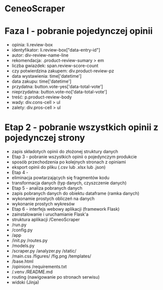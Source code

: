 # CeneoScraper
# Faza I - pobranie pojedynczej opinii
- opinia: li.review-box
- identyfikator: li.review-box["data-entry-id"]
- autor: div-review-name-line
- rekomendacja: .product-review-sumary > em
- liczba gwiazdek: span.review-score-count
- czy potwierdzina zakupem: div.product-review-pz
- data wystawienia: time['datetime']
- data zakupu: time['datetime']
- przydatna: button.vote-yes['data-total-vote']
- nieprzydatna: button.vote-no['data-total-vote']
- treść: p.product-review-body
- wady: div.cons-cell > ul
- zalety: div.pros-cell > ul
# Etap 2 - pobranie wszystkich opinii z pojedynczej strony
- zapis składotych opinii do złożonej struktury danych
- Etap 3 - pobranie wszystkich opinii o pojedynczym produkcie
- sposób przechodzenia po kolejnych stronach z opiniami
- eksport opinii do pliku (.csv lub .xlsx lub .json)
- Etap 4 -
- eliminacja powtarzających się fragmentów kodu
- transformacja danych (typ danych, czyszczenie danych)
- Etap 5 - analiza pobranych danych
- zapis pobranych danych do obiektu dataframe (ramka danych)
- wykonamie prostych obliczeń na danych
- wykonanie prostych wykresów
- Etap 6 - interfejs webowy aplikacji (framework Flask)
- zainstalowanie i uruchamianie Flask'a
- struktura aplikacji /CeneoScraper
- /run.py
- /config.py
- /app
- /init.py /routes.py
- /models.py
- /scraper.py /analyzer.py /static/
- /main.css /figures/ /fig.png /templates/
- /base.html
- /opinions /requirements.txt
- /.venv /README.md
- routing (nawigowanie po stronach serwisu)
- widoki (Jinja)
